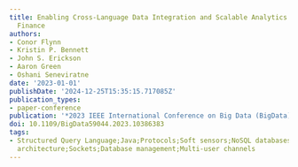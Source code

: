 ```yaml
---
title: Enabling Cross-Language Data Integration and Scalable Analytics in Decentralized
  Finance
authors:
- Conor Flynn
- Kristin P. Bennett
- John S. Erickson
- Aaron Green
- Oshani Seneviratne
date: '2023-01-01'
publishDate: '2024-12-25T15:35:15.717085Z'
publication_types:
- paper-conference
publication: '*2023 IEEE International Conference on Big Data (BigData)*'
doi: 10.1109/BigData59044.2023.10386383
tags:
- Structured Query Language;Java;Protocols;Soft sensors;NoSQL databases;Finance;Computer
  architecture;Sockets;Database management;Multi-user channels
---
```

